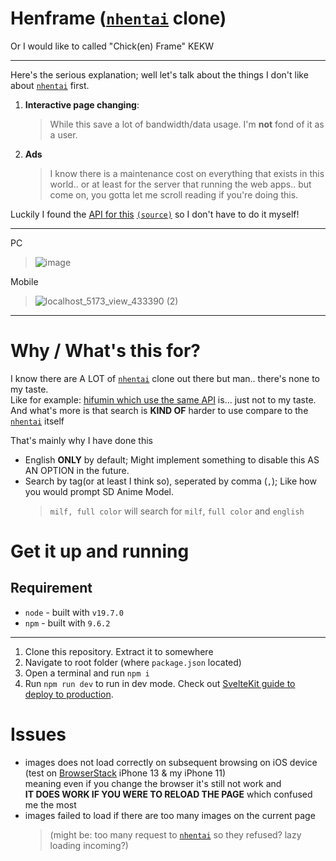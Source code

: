 # Henframe ([`nhentai`](https://nhentai.net) clone)
Or I would like to called "Chick(en) Frame" KEKW

---

Here's the serious explanation; well let's talk about the things I don't like about [`nhentai`](https://nhentai.net) first.

1. **Interactive page changing**:
    > While this save a lot of bandwidth/data usage. I'm **not** fond of it as a user.
2. **Ads**
    > I know there is a maintenance cost on everything that exists in this world.. or at least for the server that running the web apps.. but come on, you gotta let me scroll reading if you're doing this.

Luckily I found the [API for this](https://api.hifumin.app) [`(source)`](https://github.com/SaltyAom/seele) so I don't have to do it myself!

---

PC
> ![image](https://user-images.githubusercontent.com/76484203/228002396-e06f3a84-dce4-40ec-b4b9-fdf458e133bd.png)

Mobile
> ![localhost_5173_view_433390 (2)](https://user-images.githubusercontent.com/76484203/228002564-97a6a83b-a13c-4a0c-ba7b-a196be9bb49b.png)

---

# Why / What's this for?

I know there are A LOT of [`nhentai`](https://nhentai.net) clone out there but man.. there's none to my taste.  
Like for example: [hifumin which use the same API](https://hifumin.app) is... just not to my taste.  
And what's more is that search is **KIND OF** harder to use compare to the [`nhentai`](https://nhentai.net) itself

That's mainly why I have done this
- English **ONLY** by default; Might implement something to disable this AS AN OPTION in the future.
- Search by tag(or at least I think so), seperated by comma (`,`); Like how you would prompt SD Anime Model.
    > `milf, full color` will search for `milf`, `full color` and `english`

# Get it up and running

## Requirement

- `node` - built with `v19.7.0`
- `npm` - built with `9.6.2`

---

1. Clone this repository. Extract it to somewhere
1. Navigate to root folder (where `package.json` located)
1. Open a terminal and run `npm i`
1. Run `npm run dev` to run in dev mode. Check out [SvelteKit guide to deploy to production](https://kit.svelte.dev/docs/adapters).

# Issues

- images does not load correctly on subsequent browsing on iOS device (test on [BrowserStack](https://www.browserstack.com) iPhone 13 & my iPhone 11)  
    meaning even if you change the browser it's still not work and  
    **IT DOES WORK IF YOU WERE TO RELOAD THE PAGE** which confused me the most
- images failed to load if there are too many images on the current page 
     > (might be: too many request to [`nhentai`](https://nhentai.net) so they refused? lazy loading incoming?)

